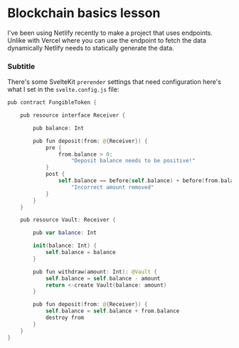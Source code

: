 # Blockchain basics lesson

I've been using Netlify recently to make a project that uses
endpoints. Unlike with Vercel where you can use the endpoint to fetch
the data dynamically Netlify needs to statically generate the data.

### Subtitle

There's some SvelteKit `prerender` settings that need configuration
here's what I set in the `svelte.config.js` file:

```swift
pub contract FungibleToken {

    pub resource interface Receiver {

        pub balance: Int

        pub fun deposit(from: @{Receiver}) {
            pre {
                from.balance > 0:
                    "Deposit balance needs to be positive!"
            }
            post {
                self.balance == before(self.balance) + before(from.balance):
                    "Incorrect amount removed"
            }
        }
    }

    pub resource Vault: Receiver {

        pub var balance: Int

        init(balance: Int) {
            self.balance = balance
        }

        pub fun withdraw(amount: Int): @Vault {
            self.balance = self.balance - amount
            return <-create Vault(balance: amount)
        }

        pub fun deposit(from: @{Receiver}) {
            self.balance = self.balance + from.balance
            destroy from
        }
    }
}
```
